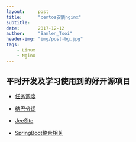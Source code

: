 ```yaml
---
layout:     post
title:      "centos安装nginx"
subtitle:   
date:       2017-12-12
author:     "Samlen_Tsoi"
header-img: "img/post-bg.jpg"
tags:
    - Linux
    - Nginx
---
```


## 平时开发及学习使用到的好开源项目

* [任务调度](https://gitee.com/xuxueli0323/xxl-job)

* [结巴分词](https://github.com/huaban/jieba-analysis)

* [JeeSite](https://github.com/thinkgem/jeesite)

* [SpringBoot整合相关](https://github.com/JeffLi1993/springboot-learning-example)
